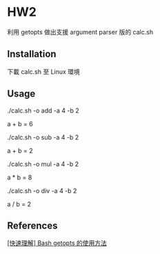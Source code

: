 # HW2
利用 getopts 做出支援 argument parser 版的 calc.sh

## Installation
下載 calc.sh 至 Linux 環境

## Usage
./calc.sh -o add -a 4 -b 2


a + b = 6


./calc.sh -o sub -a 4 -b 2


a + b = 2


./calc.sh -o mul -a 4 -b 2


a * b = 8


./calc.sh -o div -a 4 -b 2


a / b = 2

## References
[[快速理解] Bash getopts 的使用方法](https://milochen.wordpress.com/2010/06/26/fast-understand-how-to-use-bash-getopts/)
